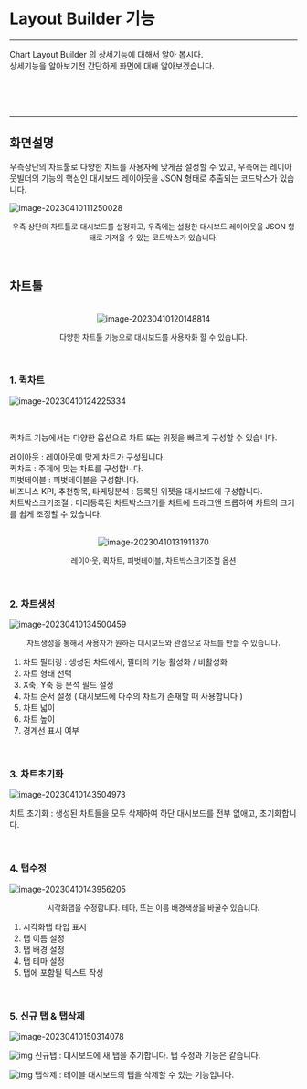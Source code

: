 # Layout Builder 기능

---

Chart Layout Builder 의 상세기능에 대해서 알아 봅시다.
<br>상세기능을 알아보기전 간단하게 화면에 대해 알아보겠습니다.

<br><br><br>

---

## 화면설명

우측상단의 차트툴로 다양한 차트를 사용자에 맞게끔 설정할 수 있고, 우측에는 레이아웃빌더의 기능의 핵심인 대시보드 레이아웃을 JSON 형태로 추출되는 코드박스가 있습니다.

![image-20230410111250028](images/file2/image-20230410111250028.png)

<p align="center"><font size="2m">우측 상단의 차트툴로 대시보드를 설정하고, 우측에는 설정한 대시보드 레이아웃을 JSON 형태로 가져올 수 있는 코드박스가 있습니다.</font></p>

<br>







## 차트툴

<br>

<center><img src="images/file2/image-20230410120148814.png" alt="image-20230410120148814"  /></center>

<p align="center"><font size="2m">다양한 차트툴 기능으로 대시보드를 사용자화 할 수 있습니다.</font></p>

<br>

### 1. 퀵차트

![image-20230410124225334](images/file2/image-20230410124225334.png)

<br>

퀵차트 기능에서는 다양한 옵션으로 차트 또는 위젯을 빠르게 구성할 수 있습니다.

 레이아웃 : 레이아웃에 맞게 차트가 구성됩니다.<br> 퀵차트  : 주제에 맞는 차트를 구성합니다.<br>
 피벗테이블 : 피벗테이블을 구성합니다.<br>
 비즈니스 KPI, 추천항목, 타케팅분석 : 등록된 위젯을 대시보드에 구성합니다.<br>
 차트박스크기조절 : 미리등록된 차트박스크기를 차트에 드래그앤 드롭하여 차트의 크기를 쉽게 조정할 수 있습니다.

<br>

<center><img src="images/file2/image-20230410131911370.png" alt="image-20230410131911370" /></center>

<p align="center"><font size="2m">레이아웃, 퀵차트, 피벗테이블, 차트박스크기조절 옵션</font></p>

<br>

### 2. 차트생성

![image-20230410134500459](images/file2/image-20230410134500459.png)

<p align="center"><font size="2m">차트생성을 통해서 사용자가 원하는 대시보드와 관점으로 차트를 만들 수 있습니다.</font></p>

   1. 차트 필터링 : 생성된 차트에서, 필터의 기능 활성화 / 비활성화<br>
   2. 차트 형태 선택<br>
   3. X축, Y축 등 분석 필드 설정<br>
   4. 차트 순서 설정 ( 대시보드에 다수의 차트가 존재할 때 사용합니다 )<br>
   5. 차트 넓이<br>
   6. 차트 높이<br>
   7. 경계선 표시 여부

<br>

### 3. 차트초기화

![image-20230410143504973](images/file2/image-20230410143504973.png)

차트 초기화 : 생성된 차트들을 모두 삭제하여 하단 대시보드를 전부 없애고, 초기화합니다.

<br>

### 4. 탭수정

![image-20230410143956205](images/file2/image-20230410143956205.png)

<p align="center"><font size="2m">시각화탭을 수정합니다. 테마, 또는 이름 배경색상을 바꿀수 있습니다.</font></p>

1. 시각화탭 타입 표시
2. 탭 이름 설정
3. 탭 배경 설정
4. 탭 테마 설정
5. 탭에 포함될 텍스트 작성

<br>

### 5. 신규 탭 & 탭삭제

![image-20230410150314078](images/file2/image-20230410150314078.png)

![img](images/file2/clip_image002-1681106602922-12.gif)   신규탭 : 대시보드에 새 탭을 추가합니다. 탭 수정과 기능은 같습니다.<br>

![img](images/file2/clip_image004.gif)   탭삭제 : 테이블 대시보드의 탭을 삭제할 수 있는 기능입니다.<br>
